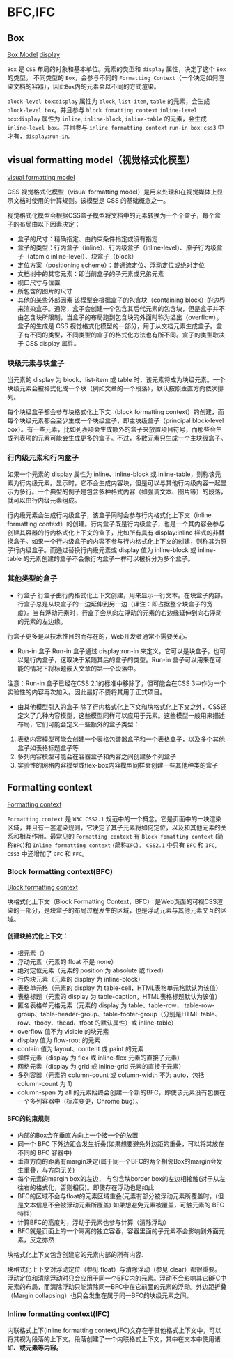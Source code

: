 # BFC,IFC

## Box

[Box Model](https://developer.mozilla.org/zh-CN/docs/Web/CSS/CSS_Box_Model)
[display](https://developer.mozilla.org/zh-CN/docs/Web/CSS/display)

`Box` 是 `CSS` 布局的对象和基本单位。元素的类型和 `display` 属性，决定了这个 `Box` 的类型。 不同类型的 `Box`，会参与不同的 `Formatting Context`（一个决定如何渲染文档的容器），因此`Box`内的元素会以不同的方式渲染。

`block-level box`:`display` 属性为 `block`, `list-item`, `table` 的元素，会生成 `block-level box`。并且参与 `block fomatting context`
`inline-level box`:`display` 属性为 `inline`, `inline-block`, `inline-table` 的元素，会生成 `inline-level box`。并且参与 `inline formatting context`
`run-in box`: `css3` 中才有，`display`:`run-in`。

## visual formatting model（视觉格式化模型）

[visual formatting model](https://developer.mozilla.org/zh-CN/docs/Web/Guide/CSS/Visual_formatting_model)

CSS 视觉格式化模型（visual formatting model）是用来处理和在视觉媒体上显示文档时使用的计算规则。该模型是 CSS 的基础概念之一。

视觉格式化模型会根据CSS盒子模型将文档中的元素转换为一个个盒子，每个盒子的布局由以下因素决定：

* 盒子的尺寸：精确指定、由约束条件指定或没有指定
* 盒子的类型：行内盒子（inline）、行内级盒子（inline-level）、原子行内级盒子（atomic inline-level）、块盒子（block）
* 定位方案（positioning scheme）：普通流定位、浮动定位或绝对定位
* 文档树中的其它元素：即当前盒子的子元素或兄弟元素
* 视口尺寸与位置
* 所包含的图片的尺寸
* 其他的某些外部因素
该模型会根据盒子的包含块（containing block）的边界来渲染盒子。通常，盒子会创建一个包含其后代元素的包含块，但是盒子并不由包含块所限制，当盒子的布局跑到包含块的外面时称为溢出（overflow）。
盒子的生成是 CSS 视觉格式化模型的一部分，用于从文档元素生成盒子。盒子有不同的类型，不同类型的盒子的格式化方法也有所不同。盒子的类型取决于 CSS display 属性。

### 块级元素与块盒子

当元素的 display 为 block、list-item 或 table 时，该元素将成为块级元素。一个块级元素会被格式化成一个块（例如文章的一个段落），默认按照垂直方向依次排列。

每个块级盒子都会参与块格式化上下文（block formatting context）的创建，而每个块级元素都会至少生成一个块级盒子，即主块级盒子（principal block-level box）。有一些元素，比如列表项会生成额外的盒子来放置项目符号，而那些会生成列表项的元素可能会生成更多的盒子。不过，多数元素只生成一个主块级盒子。 

### 行内级元素和行内盒子

如果一个元素的 display 属性为 inline、inline-block 或 inline-table，则称该元素为行内级元素。显示时，它不会生成内容块，但是可以与其他行内级内容一起显示为多行。一个典型的例子是包含多种格式内容（如强调文本、图片等）的段落，就可以由行内级元素组成。

行内级元素会生成行内级盒子，该盒子同时会参与行内格式化上下文（inline formatting context）的创建。行内盒子既是行内级盒子，也是一个其内容会参与创建其容器的行内格式化上下文的盒子，比如所有具有 display:inline 样式的非替换盒子。如果一个行内级盒子的内容不参与行内格式化上下文的创建，则称其为原子行内级盒子。而通过替换行内级元素或 display 值为 inline-block 或 inline-table 的元素创建的盒子不会像行内盒子一样可以被拆分为多个盒子。

### 其他类型的盒子

* 行盒子
行盒子由行内格式化上下文创建，用来显示一行文本。在块盒子内部，行盒子总是从块盒子的一边延伸到另一边（译注：即占据整个块盒子的宽度）。当有浮动元素时，行盒子会从向左浮动的元素的右边缘延伸到向右浮动的元素的左边缘。

行盒子更多是以技术性目的而存在的，Web开发者通常不需要关心。
* Run-in 盒子
Run-in 盒子通过 display:run-in 来定义，它可以是块盒子，也可以是行内盒子，这取决于紧随其后的盒子的类型。Run-in 盒子可以用来在可能的情况下将标题嵌入文章的第一个段落中。
 
注意：Run-in 盒子已经在CSS 2.1的标准中移除了，但可能会在CSS 3中作为一个实验性的内容再次加入。因此最好不要将其用于正式项目。

* 由其他模型引入的盒子
除了行内格式化上下文和块格式化上下文之外，CSS还定义了几种内容模型，这些模型同样可以应用于元素。这些模型一般用来描述布局，它们可能会定义一些额外的盒子类型：
 
1. 表格内容模型可能会创建一个表格包装器盒子和一个表格盒子，以及多个其他盒子如表格标题盒子等
2. 多列内容模型可能会在容器盒子和内容之间创建多个列盒子
3. 实验性的网格内容模型或flex-box内容模型同样会创建一些其他种类的盒子

## Formatting context

[Formatting context](https://wiki.developer.mozilla.org/zh-CN/docs/Web/CSS/CSS_Flow_Layout/Intro_to_formatting_contexts)

`Formatting context` 是 `W3C CSS2.1` 规范中的一个概念。它是页面中的一块渲染区域，并且有一套渲染规则，它决定了其子元素将如何定位，以及和其他元素的关系和相互作用。最常见的 `Formatting context` 有 `Block fomatting context` (简称`BFC`)和 `Inline formatting context` (简称`IFC`)。
`CSS2.1` 中只有 `BFC` 和 `IFC`, `CSS3` 中还增加了 `GFC` 和 `FFC`。

### Block formatting context(BFC)

[Block formatting context](https://developer.mozilla.org/zh-CN/docs/Web/Guide/CSS/Block_formatting_context)

块格式化上下文（Block Formatting Context，BFC） 是Web页面的可视CSS渲染的一部分，是块盒子的布局过程发生的区域，也是浮动元素与其他元素交互的区域。

#### 创建块格式化上下文：

* 根元素（<html>）
* 浮动元素（元素的 float 不是 none）
* 绝对定位元素（元素的 position 为 absolute 或 fixed）
* 行内块元素（元素的 display 为 inline-block）
* 表格单元格（元素的 display 为 table-cell，HTML表格单元格默认为该值）
* 表格标题（元素的 display 为 table-caption，HTML表格标题默认为该值）
* 匿名表格单元格元素（元素的 display 为 table、table-row、 table-row-group、table-header-group、table-footer-group（分别是HTML table、row、tbody、thead、tfoot 的默认属性）或 inline-table）
* overflow 值不为 visible 的块元素
* display 值为 flow-root 的元素
* contain 值为 layout、content 或 paint 的元素
* 弹性元素（display 为 flex 或 inline-flex 元素的直接子元素）
* 网格元素（display 为 grid 或 inline-grid 元素的直接子元素）
* 多列容器（元素的 column-count 或 column-width 不为 auto，包括 column-count 为 1）
* column-span 为 all 的元素始终会创建一个新的BFC，即使该元素没有包裹在一个多列容器中（标准变更，Chrome bug）。

#### BFC的约束规则

* 内部的Box会在垂直方向上一个接一个的放置
*  同一个 BFC 下外边距会发生折叠(如果想要避免外边距的重叠，可以将其放在不同的 BFC 容器中)
* 垂直方向的距离有margin决定(属于同一个BFC的两个相邻Box的margin会发生重叠，与方向无关)
* 每个元素的margin box的左边， 与包含块border box的左边相接触(对于从左往右的格式化，否则相反)。即使存在浮动也是如此
* BFC的区域不会与float的元素区域重叠(元素有部分被浮动元素所覆盖时，(但是文本信息不会被浮动元素所覆盖) 如果想避免元素被覆盖，可触元素的 BFC 特性)
* 计算BFC的高度时，浮动子元素也参与计算（清除浮动）
* BFC就是页面上的一个隔离的独立容器，容器里面的子元素不会影响到外面元素，反之亦然

块格式化上下文包含创建它的元素内部的所有内容.

块格式化上下文对浮动定位（参见 float）与清除浮动（参见 clear）都很重要。浮动定位和清除浮动时只会应用于同一个BFC内的元素。浮动不会影响其它BFC中元素的布局，而清除浮动只能清除同一BFC中在它前面的元素的浮动。外边距折叠（Margin collapsing）也只会发生在属于同一BFC的块级元素之间。

### Inline formatting context(IFC)

内联格式上下(Inline formatting context,IFC)文存在于其他格式上下文中，可以将其视为段落的上下文。段落创建了一个内联格式上下文，其中在文本中使用诸如<strong>、<a>或<span>元素等内容。